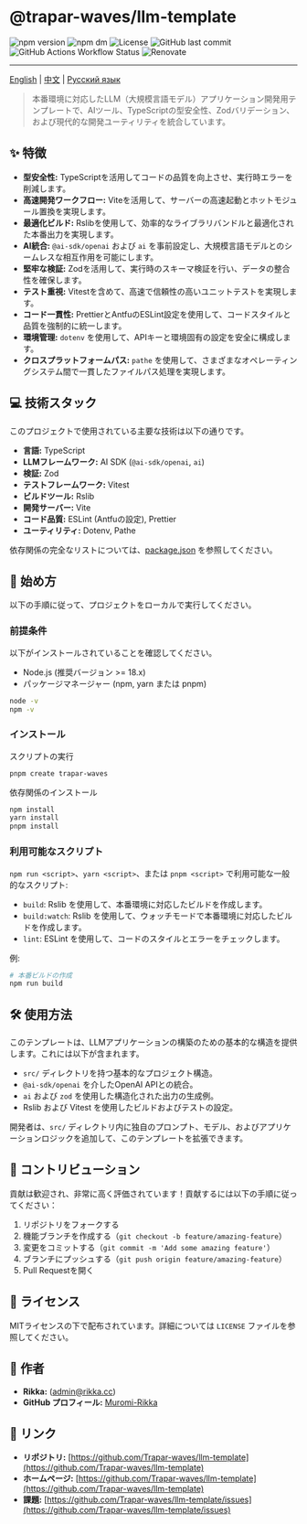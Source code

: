 # @trapar-waves/llm-template

![npm version](https://img.shields.io/npm/v/@trapar-waves/llm-template)
![npm dm](https://img.shields.io/npm/dm/@trapar-waves/llm-template)
![License](https://img.shields.io/github/license/Trapar-waves/llm-template)
![GitHub last commit](https://img.shields.io/github/last-commit/Trapar-waves/llm-template)
![GitHub Actions Workflow Status](https://img.shields.io/github/actions/workflow/status/Trapar-waves/llm-template/release.yml)
![Renovate](https://img.shields.io/badge/renovate-enabled-blue)

---

[English](../README.md) | [中文](/readme/README-CN.md) | [Русский язык](/readme/README-RU.md)

> 本番環境に対応したLLM（大規模言語モデル）アプリケーション開発用テンプレートで、AIツール、TypeScriptの型安全性、Zodバリデーション、および現代的な開発ユーティリティを統合しています。

## ✨ 特徴

- **型安全性:** TypeScriptを活用してコードの品質を向上させ、実行時エラーを削減します。
- **高速開発ワークフロー:** Viteを活用して、サーバーの高速起動とホットモジュール置換を実現します。
- **最適化ビルド:** Rslibを使用して、効率的なライブラリバンドルと最適化された本番出力を実現します。
- **AI統合:** `@ai-sdk/openai` および `ai` を事前設定し、大規模言語モデルとのシームレスな相互作用を可能にします。
- **堅牢な検証:** Zodを活用して、実行時のスキーマ検証を行い、データの整合性を確保します。
- **テスト重視:** Vitestを含めて、高速で信頼性の高いユニットテストを実現します。
- **コード一貫性:** PrettierとAntfuのESLint設定を使用して、コードスタイルと品質を強制的に統一します。
- **環境管理:** `dotenv` を使用して、APIキーと環境固有の設定を安全に構成します。
- **クロスプラットフォームパス:** `pathe` を使用して、さまざまなオペレーティングシステム間で一貫したファイルパス処理を実現します。

## 💻 技術スタック

このプロジェクトで使用されている主要な技術は以下の通りです。

- **言語:** TypeScript
- **LLMフレームワーク:** AI SDK (`@ai-sdk/openai`, `ai`)
- **検証:** Zod
- **テストフレームワーク:** Vitest
- **ビルドツール:** Rslib
- **開発サーバー:** Vite
- **コード品質:** ESLint (Antfuの設定), Prettier
- **ユーティリティ:** Dotenv, Pathe

依存関係の完全なリストについては、[package.json](package.json) を参照してください。

## 🚀 始め方

以下の手順に従って、プロジェクトをローカルで実行してください。

### 前提条件

以下がインストールされていることを確認してください。

- Node.js (推奨バージョン >= 18.x)
- パッケージマネージャー (npm, yarn または pnpm)

```bash
node -v
npm -v
```

### インストール

スクリプトの実行

```bash
pnpm create trapar-waves
```

依存関係のインストール

```bash
npm install
yarn install
pnpm install
```

### 利用可能なスクリプト

`npm run <script>`、`yarn <script>`、または `pnpm <script>` で利用可能な一般的なスクリプト:

- `build`: Rslib を使用して、本番環境に対応したビルドを作成します。
- `build:watch`: Rslib を使用して、ウォッチモードで本番環境に対応したビルドを作成します。
- `lint`: ESLint を使用して、コードのスタイルとエラーをチェックします。

例:

```bash
# 本番ビルドの作成
npm run build
```

## 🛠️ 使用方法

このテンプレートは、LLMアプリケーションの構築のための基本的な構造を提供します。これには以下が含まれます。

- `src/` ディレクトリを持つ基本的なプロジェクト構造。
- `@ai-sdk/openai` を介したOpenAI APIとの統合。
- `ai` および `zod` を使用した構造化された出力の生成例。
- Rslib および Vitest を使用したビルドおよびテストの設定。

開発者は、`src/` ディレクトリ内に独自のプロンプト、モデル、およびアプリケーションロジックを追加して、このテンプレートを拡張できます。

## 🤝 コントリビューション

貢献は歓迎され、非常に高く評価されています！貢献するには以下の手順に従ってください：

1. リポジトリをフォークする
2. 機能ブランチを作成する（`git checkout -b feature/amazing-feature`）
3. 変更をコミットする（`git commit -m 'Add some amazing feature'`）
4. ブランチにプッシュする（`git push origin feature/amazing-feature`）
5. Pull Requestを開く

## 📄 ライセンス

MITライセンスの下で配布されています。詳細については `LICENSE` ファイルを参照してください。

## 👤 作者

- **Rikka:** (admin@rikka.cc)
- **GitHub プロフィール:** [Muromi-Rikka](https://github.com/Muromi-Rikka)

## 🔗 リンク

- **リポジトリ:** [https://github.com/Trapar-waves/llm-template](https://github.com/Trapar-waves/llm-template)
- **ホームページ:** [https://github.com/Trapar-waves/llm-template](https://github.com/Trapar-waves/llm-template)
- **課題:** [https://github.com/Trapar-waves/llm-template/issues](https://github.com/Trapar-waves/llm-template/issues)
